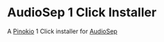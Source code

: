 # AudioSep 1 Click Installer

A [Pinokio](https://pinokio.computer) 1 Click installer for [AudioSep](https://huggingface.co/spaces/Audio-AGI/AudioSep)

